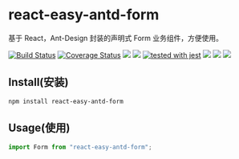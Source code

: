 # react-easy-antd-form

基于 React，Ant-Design 封装的声明式 Form 业务组件，方便使用。

[![Build Status](https://travis-ci.org/lingxiao-Zhu/react-easy-antd-form.svg?branch=master)](https://travis-ci.org/lingxiao-Zhu/react-easy-antd-form)
[![Coverage Status](https://coveralls.io/repos/github/lingxiao-Zhu/react-easy-antd-form/badge.svg?branch=master)](https://coveralls.io/github/lingxiao-Zhu/react-easy-antd-form?branch=master)
![](https://img.shields.io/github/last-commit/lingxiao-Zhu/react-easy-antd-form.svg)
![](https://img.shields.io/github/languages/code-size/lingxiao-Zhu/react-easy-antd-form.svg)
[![tested with jest](https://img.shields.io/badge/tested_with-jest-99424f.svg)](https://github.com/facebook/jest)
![](https://img.shields.io/npm/dependency-version/react-easy-antd-form/react.svg)
![](https://img.shields.io/npm/dependency-version/react-easy-antd-form/antd.svg)
![](https://img.shields.io/npm/dependency-version/react-easy-antd-form/prop-types.svg)

## Install(安装)

`npm install react-easy-antd-form`

## Usage(使用)

```javascript
import Form from "react-easy-antd-form";
```
